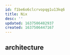 ```yaml
---
id: f1be6o6clcrvopqg1u13kq6
title: Nix
desc: ''
updated: 1637506482937
created: 1637506447167
---
```


## architecture
